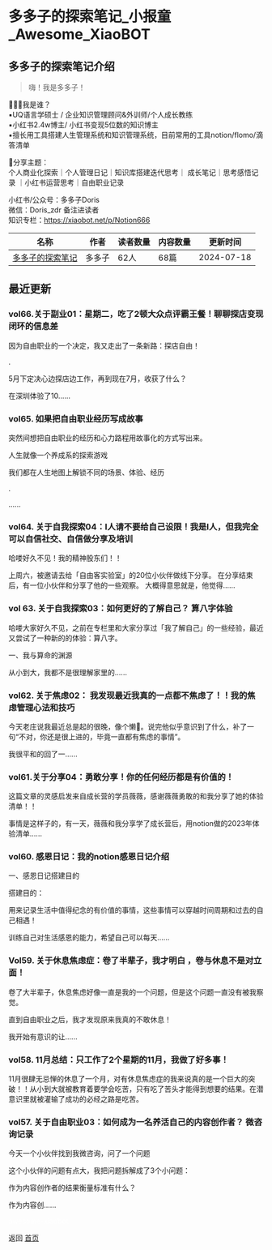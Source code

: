 # 多多子的探索笔记_小报童_Awesome_XiaoBOT

## 多多子的探索笔记介绍
> 嗨！我是多多子！    
    
🤹🏻‍♀️我是谁？    
▪︎UQ语言学硕士 / 企业知识管理顾问&amp;外训师/个人成长教练    
▪︎小红书2.4w博主/ 小红书变现5位数的知识博主    
▪︎擅长用工具搭建人生管理系统和知识管理系统，目前常用的工具notion/flomo/滴答清单    
    
🫶分享主题：    
个人商业化探索｜个人管理日记｜知识库搭建迭代思考｜ 成长笔记｜思考感悟记录 ｜小红书运营思考｜自由职业记录    
    
小红书/公众号：多多子Doris    
微信：Doris_zdr 备注进读者    
知识专栏：https://xiaobot.net/p/Notion666  
  


|名称|作者|读者数量|内容数量|更新时间|
|---|---|---|---|---|
|[多多子的探索笔记](https://xiaobot.net/p/Doris1996?refer=0b133df9-27dc-423b-8101-639049001c13)|多多子|62人|68篇|2024-07-18|

## 最近更新
### vol66.关于副业01：星期二，吃了2顿大众点评霸王餐！聊聊探店变现闭环的信息差

因为自由职业的一个决定，我又走出了一条新路：探店自由！

.

5月下定决心边探店边工作，再到现在7月，收获了什么？

在深圳体验了10......

### vol65. 如果把自由职业经历写成故事

突然间想把自由职业的经历和心力路程用故事化的方式写出来。

人生就像一个养成系的探索游戏

我们都在人生地图上解锁不同的场景、体验、经历

.

......

### vol64. 关于自我探索04：I人请不要给自己设限！我是I人，但我完全可以自信社交、自信做分享及培训

哈喽好久不见！我的精神股东们！！

上周六，被邀请去给「自由客实验室」的20位小伙伴做线下分享。 在分享结束后，有一位小伙伴和分享了他的一些观察。 大概得意思就是，他觉得......

### vol 63. 关于自我探索03：如何更好的了解自己？ 算八字体验

哈喽大家好久不见，之前在专栏里和大家分享过「我了解自己」的一些经验，最近又尝试了一种新的的体验：算八字。

一、我与算命的渊源

从小到大，我都不是很理解家里的......

### vol62. 关于焦虑02： 我发现最近我真的一点都不焦虑了！！我的焦虑管理心法和技巧

今天老庄说我最近总是起的很晚，像个懒🐷。说完他似乎意识到了什么，补了一句“不对，你还是很上进的，毕竟一直都有焦虑的事情”。

我很平和的回了一......

### vol61.关于分享04：勇敢分享！你的任何经历都是有价值的！

这篇文章的灵感启发来自成长营的学员薇薇，感谢薇薇勇敢的和我分享了她的体验清单！！

事情是这样子的，有一天，薇薇和我分享学了成长营后，用notion做的2023年体验清单......

### vol60. 感恩日记：我的notion感恩日记介绍

一、感恩日记搭建目的

搭建目的：

用来记录生活中值得纪念的有价值的事情，这些事情可以穿越时间周期和过去的自己相遇！

训练自己对生活感恩的能力，希望自己可以每天......

### Vol59. 关于休息焦虑症：卷了半辈子，我才明白 ，卷与休息不是对立面！

卷了大半辈子，休息焦虑好像一直是我的一个问题，但是这个问题一直没有被我察觉。

直到自由职业之后，我才发现原来我真的不敢休息！

我开始有意识的让......

### vol58. 11月总结：只工作了2个星期的11月，我做了好多事！

11月很肆无忌惮的休息了一个月，对有休息焦虑症的我来说真的是一个巨大的突破！！从小到大就被教育着要学会吃苦，只有吃了苦头才能得到想要的结果。在潜意识里就被灌输了成功的必经之路是吃苦。

### vol57. 关于自由职业03：如何成为一名养活自己的内容创作者？ 微咨询记录

今天一个小伙伴找到我微咨询，问了一个问题

这个小伙伴的问题有点大，我把问题拆解成了3个小问题：

作为内容创作者的结果衡量标准有什么？

作为内容创......


<a href="https://github.com/Reno9527/awesome-xiaobot" style="color: white; text-decoration: none;">awesome-xiaobot</a>

返回 [首页](../README.md)
